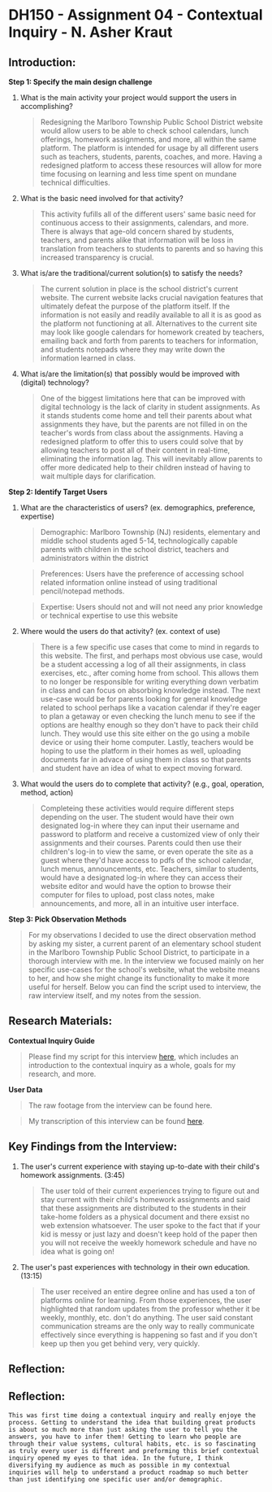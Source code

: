 # DH150 - Assignment 04 - Contextual Inquiry - N. Asher Kraut

## Introduction:

**Step 1: Specify the main design challenge**

1. What is the main activity your project would support the users in accomplishing? 
    
    >Redesigning the Marlboro Township Public School District website would allow users to be able to check school calendars, lunch offerings, homework assignments, and more, all within the same platform. The platform is intended for usage by all different users such as teachers, students, parents, coaches, and more. Having a redesigned platform to access these resources will allow for more time focusing on learning and less time spent on mundane technical difficulties. 

2. What is the basic need involved for that activity? 
    
    >This activity fufills all of the different users' same basic need for continuous access to their assignments, calendars, and more. There is always that age-old concern shared by students, teachers, and parents alike that information will be loss in translation from teachers to students to parents and so having this increased transparency is crucial. 
    
3. What is/are the traditional/current solution(s) to satisfy the needs? 
    
    >The current solution in place is the school district's current website. The current website lacks crucial navigation features that ultimately defeat the purpose of the platform itself. If the information is not easily and readily available to all it is as good as the platform not functioning at all. Alternatives to the current site may look like google calendars for homework created by teachers, emailing back and forth from parents to teachers for information, and students notepads where they may write down the information learned in class. 

4. What is/are the limitation(s) that possibly would be improved with (digital) technology?
    
    >One of the biggest limitations here that can be improved with digital technology is the lack of clarity in student assignments. As it stands students come home and tell their parents about what assignments they have, but the parents are not filled in on the teacher's words from class about the assignments. Having a redesigned platform to offer this to users could solve that by allowing teachers to post all of their content in real-time, eliminating the information lag. This will inevitably allow parents to offer more dedicated help to their children instead of having to wait multiple days for clarification. 
    
**Step 2: Identify Target Users**

1. What are the characteristics of users? (ex. demographics, preference, expertise)
    
    >Demographic: Marlboro Township (NJ) residents, elementary and middle school students aged 5-14, technologically capable parents with children in the school district, teachers and administrators within the district
    
    >Preferences: Users have the preference of accessing school related information online instead of using traditional pencil/notepad methods. 

    >Expertise: Users should not and will not need any prior knowledge or technical expertise to use this website

2. Where would the users do that activity? (ex. context of use)

    >There is a few specific use cases that come to mind in regards to this website. The first, and perhaps most obvious use case, would be a student accessing a log of all their assignments, in class exercises, etc., after coming home from school. This allows them to no longer be responsible for writing everything down verbatim in class and can focus on absorbing knowledge instead. The next use-case would be for parents looking for general knowledge related to school perhaps like a vacation calendar if they're eager to plan a getaway or even checking the lunch menu to see if the options are healthy enough so they don't have to pack their child lunch. They would use this site either on the go using a mobile device or using their home computer. Lastly, teachers would be hoping to use the platform in their homes as well, uploading documents far in advace of using them in class so that parents and student have an idea of what to expect moving forward. 

3. What would the users do to complete that activity? (e.g., goal, operation, method, action)

    >Completeing these activities would require different steps depending on the user. The student would have their own designated log-in where they can input their username and password to platform and receive a customized view of only their assignments and their courses. Parents could then use their children's log-in to view the same, or even operate the site as a guest where they'd have access to pdfs of the school calendar, lunch menus, announcements, etc. Teachers, similar to students, would have a designated log-in where they can access their website editor and would have the option to browse their computer for files to upload, post class notes, make announcements, and more, all in an intuitive user interface. 
    
**Step 3: Pick Observation Methods**

   >For my observations I decided to use the direct observation method by asking my sister, a current parent of an elementary school student in the Marlboro Township Public School District, to participate in a thorough interview with me. In the interview we focused mainly on her specific use-cases for the school's website, what the website means to her, and how she might change its functionality to make it more useful for herself. Below you can find the script used to interview, the raw interview itself, and my notes from the session. 

## Research Materials:

**Contextual Inquiry Guide**

>Please find my script for this interview [here](https://docs.google.com/document/d/1v0RRJNbNWFGiGA1mOn_4-al-XQOZlrdxGuBPMjzd6Ps/edit?usp=sharing), which includes an introduction to the contextual inquiry as a whole, goals for my research, and more.

**User Data**

>The raw footage from the interview can be found here.

>My transcription of this interview can be found [here](https://docs.google.com/document/d/14zCWNCYgJu9LH6X2pbn8dczrcrrM_fvTs1p3H93NSjI/edit?usp=sharing).

## Key Findings from the Interview:

1. The user's current experience with staying up-to-date with their child's homework assignments. (3:45)
    >The user told of their current experiences trying to figure out and stay current with their child's homework assignments and said that these assignments are distributed to the students in their take-home folders as a physical document and there exsist no web extension whatsoever. The user spoke to the fact that if your kid is messy or just lazy and doesn't keep hold of the paper then you will not receive the weekly homework schedule and have no idea what is going on!

2. The user's past experiences with technology in their own education. (13:15)
    >The user received an entire degree online and has used a ton of platforms online for learning. From those experiences, the user highlighted that random updates from the professor whether it be weekly, monthly, etc. don't do anything. The user said constant communication streams are the only way to really communicate effectively since everything is happening so fast and if you don't keep up then you get behind very, very quickly. 
    
## Reflection:

## Reflection:

    This was first time doing a contextual inquiry and really enjoye the process. Getting to understand the idea that building great products is about so much more than just asking the user to tell you the answers, you have to infer them! Getting to learn who people are through their value systems, cultural habits, etc. is so fascinating as truly every user is different and preforming this brief contextual inquiry opened my eyes to that idea. In the future, I think diversifying my audience as much as possible in my contextual inquiries will help to understand a product roadmap so much better than just identifying one specific user and/or demographic. 
